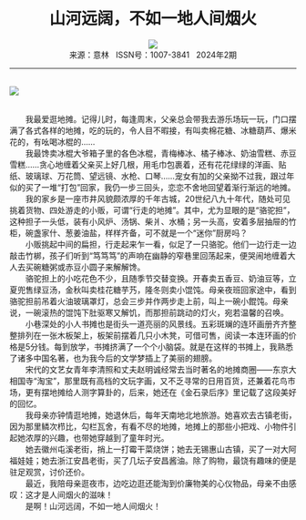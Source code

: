# <center>山河远阔，不如一地人间烟火</center>

<div align=center><img src="http://fslib.vip.qikan.cn/img.ashx?key=%d7%f7%d5%df%a3%ba%c9%ea%b9%a6%be%a7"></div>

<center>来源：意林   ISSN号：1007-3841   2024年2期</center>

* * *

<br>![](http://img.resource.qikan.cn/markvip/qkimages/yili/yili202402/yili20240205-1-l.jpg)

  
<br>　　我最爱逛地摊。记得儿时，每逢周末，父亲总会带我去游乐场玩一玩，门口摆满了各式各样的地摊，吃的玩的，令人目不暇接，有叫卖棉花糖、冰糖葫芦、爆米花的，有吆喝冰棍的……  
　　我最馋卖冰棍大爷箱子里的各色冰棍，青梅棒冰、橘子棒冰、奶油雪糕、赤豆雪糕……贪心地缠着父亲买上好几根，用毛巾包裹着，还有花花绿绿的洋画、贴纸、玻璃球、万花筒、望远镜、水枪、口琴……宠女有加的父亲拗不过我，跟过年似的买了一堆“打包”回家，我仍一步三回头，恋恋不舍地回望着渐行渐远的地摊。  
　　我的家乡是一座市井风貌颇浓厚的千年古城，20世纪八九十年代，随处可见挑着货物、四处游走的小贩，可谓“行走的地摊”。其中，尤为显眼的是“骆驼担”，这种担子一头低，装有小风炉、汤锅、柴爿、水桶；另一头高，安着多层抽屉的竹柜，碗盏家什、葱姜油盐，样样齐备，可不就是一个“迷你”厨房吗？  
　　小贩挑起中间的扁担，行走起来乍一看，似足了一只骆驼。他们一边行走一边敲击竹梆，孩子们听到“笃笃笃”的声响在幽静的窄巷里回荡起来，便哭闹地缠着大人去买碗糖粥或赤豆小圆子来解解馋。  
　　骆驼担上的小吃花色不少，且随季节交替变换。开春卖五香豆、奶油豆等，立夏兜售绿豆汤，金秋叫卖桂花糖芋艿，隆冬则卖小馄饨。母亲夜班回家途中，看到骆驼担前吊着火油玻璃罩灯，总会三步并作两步走上前，叫上一碗小餛饨。母亲说，一碗滚热的馄饨下肚驱寒又解饥，而那担前跳动的灯火，宛若温馨的召唤。  
　　小巷深处的小人书摊也是街头一道亮丽的风景线。五彩斑斓的连环画册齐齐整整排列在一张木板架上，板架前摆着几只小木凳，可借可售，阅读一本连环画的价格是5分钱。每到放学，书摊挤满了一个个小脑袋。就是在这样的书摊上，我熟悉了诸多中国名著，也为我今后的文学梦插上了美丽的翅膀。  
　　宋代的文艺女青年李清照和丈夫赵明诚经常去当时著名的地摊商圈——东京大相国寺“淘宝”，那里既有高档的文玩字画，又不乏寻常的日用百货，还兼着花鸟市场，更有摆地摊给人测字算卦的，后来，她还在《金石录后序》里记载了这段美好的回忆。  
　　我母亲亦钟情逛地摊，她退休后，每年天南地北地旅游。她喜欢去古镇老街，因为那里鳞次栉比，勾栏瓦舍，有看不尽的地摊，地摊上的那些小把戏、小物件引起她浓厚的兴趣，也带她穿越到了童年时光。  
　　她去徽州屯溪老街，捎上一打霉干菜烧饼；她去无锡惠山古镇，买了一对大阿福娃娃；她去浙江安昌老街，买了几坛子安昌酱油。除了购物，最饶有趣味的便是驻足观赏，讨价还价。  
　　最近，我陪母亲逛夜市，边吃边逛还能淘到价廉物美的心仪物品，母亲不由感叹：这才是人间烟火的滋味！  
　　是啊！山河远阔，不如一地人间烟火！
